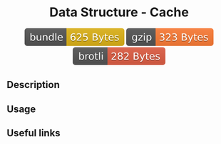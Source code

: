 <h1 style="text-align: center;">
  <div align="center">Data Structure - Cache</div>
</h1>

<p align="center">
  <img src="../../assets/badges/cache-file.svg" alt="cache-file-ts">
  <img src="../../assets/badges/cache-gzip.svg" alt="cache-gzip-ts">
  <img src="../../assets/badges/cache-brotli.svg" alt="cache-brotli-ts">
</p>

## Description

## Usage

## Useful links
